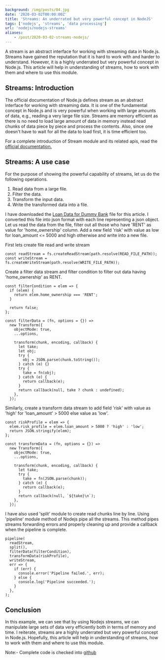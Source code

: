 ```yaml
---
background: /img/posts/04.jpg
date: '2020-03-02T00:00:00Z'
title: 'Streams: An underrated but very powerful concept in NodeJS'
tags: ['nodejs', 'streams', 'data processing']
url: 'nodejs/nodejs-streams'
aliases:
    - /post/2020-03-02-streams-nodejs/
---
```


A stream is an abstract interface for working with streaming data in Node.js. Streams have gained the reputation that it is hard to work with and harder to understand. However, it is a highly underrated but very powerful concept in Node.js. This article will help in understanding of streams, how to work with them and where to use this module.

## Streams: Introduction

The official documentation of Node.js defines stream as an abstract interface for working with streaming data. It is one of the fundamental concept in Node.js and is very powerful when working with large amounts of data, e.g., reading a very large file size. Streams are memory efficient as there is no need to load large amount of data in memory instead read chunks of data piece by piece and process the contents. Also, since one doesn't have to wait for all the data to load first, it is time efficient too.

For a complete introduction of Stream module and its related apis, read the [official documentation.](https://nodejs.org/dist/latest-v12.x/docs/api/stream.html)

## Streams: A use case

For the purpose of showing the powerful capability of streams, let us do the following operations.

1. Read data from a large file.
2. Filter the data.
3. Transform the input data.
4. Write the transformed data into a file.

I have downloaded the [Loan Data for Dummy Bank](https://www.kaggle.com/mrferozi/loan-data-for-dummy-bank/data) file for this article. I converted this file into json format with each line representing a json object. Let us read the data from the file, filter out all those who have 'RENT' as value for 'home_ownership' column. Add a new field 'risk' with value as low for loan_amount <= 5000 and high otherwise and write into a new file.

First lets create file read and write stream

```
const readStream = fs.createReadStream(path.resolve(READ_FILE_PATH));
const writeStream = fs.createWriteStream(path.resolve(WRITE_FILE_PATH));
```

Create a filter data stream and filter condition to filter out data having 'home_ownership' as RENT.

```
const filterCondition = elem => {
  if (elem) {
    return elem.home_ownership === 'RENT';
  }

  return false;
};

const filterData = (fn, options = {}) =>
  new Transform({
    objectMode: true,
    ...options,

    transform(chunk, encoding, callback) {
      let take;
      let obj;
      try {
        obj = JSON.parse(chunk.toString());
      } catch (e) {}
      try {
        take = fn(obj);
      } catch (e) {
        return callback(e);
      }
      return callback(null, take ? chunk : undefined);
    },
  });
```

Similarly, create a transform data stream to add field 'risk' with value as 'high' for 'loan_amount' > 5000 else value as 'low'.

```
const riskProfile = elem => {
  elem.risk_profile = elem.loan_amount > 5000 ? 'high' : 'low';
  return JSON.stringify(elem);
};

const transformData = (fn, options = {}) =>
  new Transform({
    objectMode: true,
    ...options,

    transform(chunk, encoding, callback) {
      let take;
      try {
        take = fn(JSON.parse(chunk));
      } catch (e) {
        return callback(e);
      }
      return callback(null, `${take}\n`);
    },
  });
```

I have also used 'split' module to create read chunks line by line. Using 'pipeline' module method of Nodejs pipe all the streams. This method pipes streams forwarding errors and properly cleaning up and provide a callback when the pipeline is complete.

```
pipeline(
  readStream,
  split(),
  filterData(filterCondition),
  transformData(riskProfile),
  writeStream,
  err => {
    if (err) {
      console.error('Pipeline failed.', err);
    } else {
      console.log('Pipeline succeeded.');
    }
  },
);
```

## Conclusion

In this example, we can see that by using Nodejs streams, we can manipulate large sets of data very efficiently both in terms of memory and time. I reiterate, streams are a highly underrated but very powerful concept in Node.js. Hopefully, this article will help in understanding of streams, how to work with them and where to use this module.

Note:- Complete code is checked into [github](https://github.com/manisuec/study/tree/master/streams)
